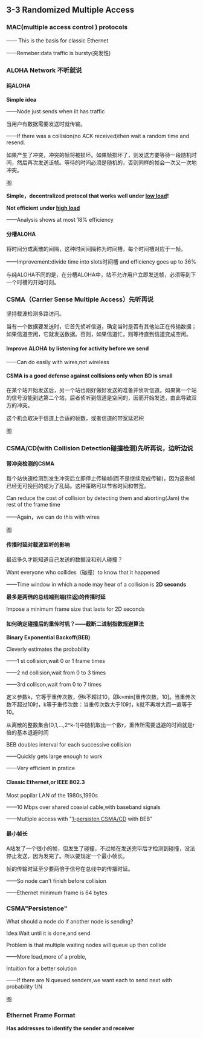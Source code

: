 ## 3-3 Randomized Multiple Access

### MAC(multiple access control ) protocols

—— This is the basis for classic Ethernet

——Remeber:data traffic is bursty(突发性)



### ALOHA  Network 不听就说

#### 纯ALOHA

**Simple idea**

——Node just sends when iit has traffic

当用户有数据需要发送时就传输。

——If there was a collision(no ACK received)then wait a random time and resend.

如果产生了冲突，冲突的帧将被损坏。如果帧损坏了，则发送方要等待一段随机时间，然后再次发送该帧。等待的时间必须是随机的，否则同样的帧会一次又一次地冲突。

图

**Simple，decentralized protocol that works well under <u>low load</u>!**

**Not efficient under <u>high load</u>**

——Analysis shows at most 18% efficiency

#### 分槽ALOHA

将时间分成离散的间隔，这种时间间隔称为时间槽，每个时间槽对应于一帧。

——Improvement:divide time into slots时间槽 and efficiency goes up to 36%

与纯ALOHA不同的是，在分槽ALOHA中，站不允许用户立即发送帧，必须等到下一个时槽的开始时刻。



### CSMA（Carrier Sense Multiple Access）先听再说

坚持载波检测多路访问。

当有一个数据要发送时，它首先侦听信道，确定当时是否有其他站正在传输数据；如果信道空闲，它就发送数据。否则，如果信道忙，则等待直到信道变成空闲。

#### Improve ALOHA by listening for activity before we send

——Can do easily with wires,not wireless

#### CSMA is a good defense against collisions only when BD is small

在某个站开始发送后，另一个站也刚好做好发送的准备并侦听信道。如果第一个站的信号没能到达第二个站，后者侦听到信道是空闲的，因而开始发送，由此导致双方的冲突。

这个机会取决于信道上合适的帧数，或者信道的带宽延迟积

图



### CSMA/CD(with Collision Detection碰撞检测)先听再说，边听边说

#### **带冲突检测的CSMA**

每个站快速检测到发生冲突后立即停止传输帧(而不是继续完成传输)，因为这些帧已经无可挽回的成为了乱码。这种策略可以节省时间和带宽。

Can reduce the cost  of collision by detecting them and aborting(Jam) the rest of the frame time

——Again，we can do this with wires



图

#### 传播时延对载波监听的影响 

最迟多久才能知道自己发送的数据没和别人碰撞？

Want everyone who collides（碰撞）to know that it happened

——Time window in which a node may hear of a collision is **2D seconds**

**最多是两倍的总线端到端(往返)的传播时延**

Impose a minimum frame size that lasts for 2D seconds

#### 如何确定碰撞后的重传时机？——截断二进制指数规避算法

**Binary Exponential Backoff(BEB)**

Cleverly estimates the probability

——1 st collision,wait 0 or 1 frame times

——2 nd collision,wait from 0 to 3 times

——3rd collison,wait from 0 to 7 times

定义参数k，它等于重传次数，但k不超过10，即k=min[重传次数，10]。当重传次数不超过10时，k等于重传次数：当重传次数大于10时，k就不再增大而一直等于10。

从离散的整数集合[0,1,...,2^k-1]中随机取出一个数r，重传所需要退避的时间就是r倍的基本退避时间

BEB doubles interval for each successive collision

——Quickly gets large enough to work

——Very efficient in pratice

#### Classic Ethernet,or IEEE 802.3

Most popilar LAN of the 1980s,1990s

——10 Mbps over shared coaxial cable,with baseband signals

——Multiple access with "<u>1-persisten CSMA/CD</u> with BEB"



#### 最小帧长 

A站发了一个很小的帧，但发生了碰撞，不过帧在发送完毕后才检测到碰撞，没法停止发送，因为发完了。所以要规定一个最小帧长。

帧的传输时延至少要两倍于信号在总线中的传播时延。

——So node can't finish before collision

——Ethernet minimum frame is 64 bytes

### CSMA"Persistence"

What should a node do if another node is sending?



Idea:Wait until it is done,and send



Problem is that multiple waiting nodes will queue up then collide

——More load,more of a proble,





Intuition for a better solution

——If there are N queued senders,we want each to send next with probability 1/N

图

###  Ethernet Frame Format

**Has addresses to identify the sender and receiver**